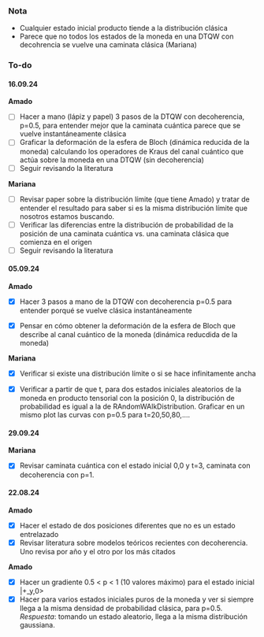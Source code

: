 ### Nota

- Cualquier estado inicial producto tiende a la distribución clásica
- Parece que no todos los estados de la moneda en una DTQW con decohrencia se
  vuelve una caminata clásica (Mariana)

### To-do

#### 16.09.24

**Amado**

- [ ] Hacer a mano (lápiz y papel) 3 pasos de la DTQW con decoherencia, p=0.5, para entender mejor que la caminata cuántica parece que se vuelve instantáneamente clásica
- [ ] Graficar la deformación de la esfera de Bloch (dinámica reducida de la moneda) calculando los operadores de Kraus del canal cuántico que actúa sobre la moneda en una DTQW (sin decoherencia)
- [ ] Seguir revisando la literatura

**Mariana**

- [ ] Revisar paper sobre la distribución límite (que tiene Amado) y tratar de entender el resultado para saber si es la misma distribución límite que nosotros estamos buscando.
- [ ] Verificar las diferencias entre la distribución de probabilidad de la posición de una caminata cuántica vs. una caminata clásica que comienza en el origen
- [ ] Seguir revisando la literatura

#### 05.09.24

**Amado**

- [x] Hacer 3 pasos a mano de la DTQW con decoherencia p=0.5 para entender porqué se vuelve clásica instantáneamente

  [^Lo hizo simbólicamente en Mathematica, pero su código calcula matrices de densidad que no preservan la traza]: dfdsfsd
- [x] Pensar en cómo obtener la deformación de la esfera de Bloch que describe al canal cuántico de la moneda (dinámica reducdida de la moneda)

**Mariana**

- [x] Verificar si existe una distribución límite o si se hace infinitamente ancha

  [^Bien]: 

  
- [x] Verificar a partir de que t, para dos estados iniciales aleatorios de la moneda en producto tensorial con la posición 0, la distribución de probabilidad es igual a la de RAndomWAlkDistribution. Graficar en un mismo plot las curvas con p=0.5 para t=20,50,80,....

#### 29.09.24

**Mariana**

- [x] Revisar caminata cuántica con el estado inicial 0,0 y t=3, caminata con decoherencia con p=1.

#### 22.08.24

**Amado**

- [x] Hacer el estado de dos posiciones diferentes que no es un estado entrelazado
- [x] Revisar literatura sobre modelos teóricos recientes con decoherencia. Uno revisa por año y el otro por los más citados

**Amado**

- [x] Hacer un gradiente 0.5 < p < 1 (10 valores máximo) para el estado inicial |+_y,0>
- [x] Hacer para varios estados iniciales puros de la moneda y ver si siempre llega a la misma densidad de probabilidad clásica, para p=0.5. *Respuesta*: tomando un estado aleatorio, llega a la misma distribución gaussiana. 
